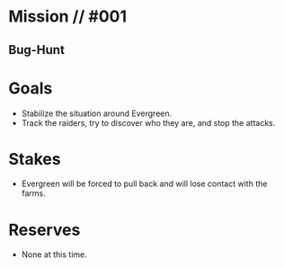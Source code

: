 # Mission // #001
## Bug-Hunt

# Goals
- Stabilize the situation around Evergreen.
- Track the raiders, try to discover who they are, and stop the attacks.

# Stakes
- Evergreen will be forced to pull back and will lose contact with the farms.

# Reserves
- None at this time.